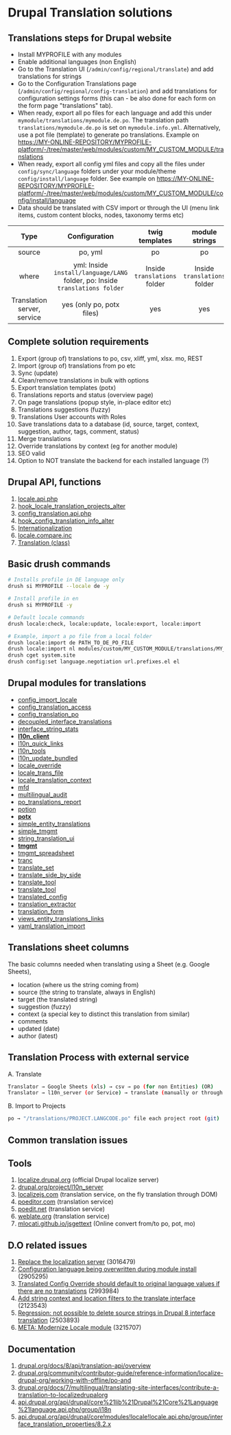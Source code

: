 # Drupal Translation solutions

## Translations steps for Drupal website

- Install MYPROFILE with any modules
- Enable additional languages (non English)
- Go to the Translation UI (`/admin/config/regional/translate`) and add translations for strings
- Go to the Configuration Translations page (`/admin/config/regional/config-translation`) and add translations for
  configuration settings forms (this can - be also done for each form on the
  form page "translations" tab).
- When ready, export all po files for each language and add this under `mymodule/translations/mymodule.de.po`. The translation path `translations/mymodule.de.po` is set on `mymodule.info.yml`. Alternatively, use a pot file (template) to generate po translations. Example on
  <https://MY-ONLINE-REPOSITORY/MYPROFILE-platform/-/tree/master/web/modules/custom/MY_CUSTOM_MODULE/translations>
- When ready, export all config yml files and copy all the files under `config/sync/language` folders under your module/theme `config/install/language` folder. See example on <https://MY-ONLINE-REPOSITORY/MYPROFILE-platform/-/tree/master/web/modules/custom/MY_CUSTOM_MODULE/config/install/language>
- Data should be translated with CSV import or through the UI (menu link items, custom content blocks, nodes, taxonomy terms etc)

| **Type** | **Configuration** | **twig templates** |**module strings** | **drupal entities** |
| :---: | :---: | :---: | :---: | :---: |
| source | po, yml | po | po |csv |
| where | yml: Inside `install/language/LANG` folder, po: Inside `translations folder` | Inside `translations` folder | Inside `translations` folder | Inside custom migration module(s) |
| Translation server, service | yes (only po, potx files) | yes | yes | no |

## Complete solution requirements

1. Export (group of) translations to po, csv, xliff, yml, xlsx. mo, REST
2. Import (group of) translations from po etc
3. Sync (update)
4. Clean/remove translations in bulk with options
5. Export translation templates (potx)
6. Translations reports and status (overview page)
7. On page translations (popup style, in-place editor etc)
8. Translations suggestions (fuzzy)
9. Translations User accounts with Roles
10. Save translations data to a database (id, source, target, context,
    suggestion, author, tags, comment, status)
11. Merge translations
12. Override translations by context (eg for another module)
13. SEO valid
14. Option to NOT translate the backend for each installed language (?)

## Drupal API, functions

1. [locale.api.php](https://api.drupal.org/api/drupal/core%21modules%21locale%21locale.api.php/9.2.x)
2. [hook_locale_translation_projects_alter](https://api.drupal.org/api/drupal/core%21modules%21locale%21locale.api.php/function/hook_locale_translation_projects_alter/9.2.x)
3. [config_translation.api.php](https://api.drupal.org/api/drupal/core%21modules%21config_translation%21config_translation.api.php/9.2.x)
4. [hook_config_translation_info_alter](https://api.drupal.org/api/drupal/core%21modules%21config_translation%21config_translation.api.php/function/hook_config_translation_info_alter/9.2.x)
5. [Internationalization](https://api.drupal.org/api/drupal/core%21lib%21Drupal%21Core%21Language%21language.api.php/group/i18n/9.2.x)
6. [locale.compare.inc](https://api.drupal.org/api/drupal/core%21modules%21locale%21locale.compare.inc/9.2.x)
7. [Translation (class)](https://api.drupal.org/api/drupal/core%21lib%21Drupal%21Core%21Annotation%21Translation.php/class/Translation/9.2.x)

## Basic drush commands

```bash
# Installs profile in DE language only
drush si MYPROFILE --locale de -y

# Install profile in en
drush si MYPROFILE -y

# Default locale commands
drush locale:check, locale:update, locale:export, locale:import

# Example, import a po file from a local folder
drush locale:import de PATH_TO_DE_PO_FILE
drush locale:import nl modules/custom/MY_CUSTOM_MODULE/translations/MY_CUSTOM_MODULE.nl.po
drush cget system.site
drush config:set language.negotiation url.prefixes.el el
```

## Drupal modules for translations

- [config_import_locale](https://www.drupal.org/project/config_import_locale)
- [config_translation_access](https://www.drupal.org/project/config_translation_access)
- [config_translation_po](https://www.drupal.org/project/config_translation_po)
- [decoupled_interface_translations](https://www.drupal.org/project/decoupled_interface_translations)
- [interface_string_stats](https://www.drupal.org/project/interface_string_stats)
- [**l10n_client**](https://www.drupal.org/project/l10n_client)
- [l10n_quick_links](https://www.drupal.org/project/l10n_quick_links)
- [l10n_tools](https://www.drupal.org/project/l10n_tools)
- [l10n_update_bundled](https://www.drupal.org/project/l10n_update_bundled)
- [locale_override](https://www.drupal.org/project/locale_override)
- [locale_trans_file](https://www.drupal.org/project/locale_trans_file)
- [locale_translation_context](https://www.drupal.org/project/locale_translation_context)
- [mfd](https://www.drupal.org/project/mfd)
- [multilingual_audit](https://www.drupal.org/project/multilingual_audit)
- [po_translations_report](https://www.drupal.org/project/po_translations_report)
- [potion](https://www.drupal.org/project/potion)
- [**potx**](https://www.drupal.org/project/potx)
- [simple_entity_translations](https://www.drupal.org/project/simple_entity_translations)
- [simple_tmgmt](https://www.drupal.org/project/simple_tmgmt)
- [string_translation_ui](https://www.drupal.org/project/string_translation_ui)
- [**tmgmt**](https://www.drupal.org/project/tmgmt)
- [tmgmt_spreadsheet](https://www.drupal.org/project/tmgmt_spreadsheet)
- [tranc](https://www.drupal.org/project/tranc)
- [translate_set](https://www.drupal.org/project/translate_set)
- [translate_side_by_side](https://www.drupal.org/project/translate_side_by_side)
- [translate_tool](https://www.drupal.org/project/translate_tool)
- [translate_tool](https://www.drupal.org/project/translate_tool)
- [translated_config](https://www.drupal.org/project/translated_config)
- [translation_extractor](https://www.drupal.org/project/translation_extractor)
- [translation_form](https://www.drupal.org/project/translation_form)
- [views_entity_translations_links](https://www.drupal.org/project/views_entity_translations_links)
- [yaml_translation_import](https://www.drupal.org/project/yaml_translation_import)

## Translations sheet columns

The basic columns needed when translating using a Sheet (e.g. Google Sheets),

- location (where us the string coming from)
- source (the string to translate, always in English)
- target (the translated string)
- suggestion (fuzzy)
- context (a special key to distinct this translation from similar)
- comments
- updated (date)
- author (latest)

## Translation Process with external service

A. Translate

```bash
Translator → Google Sheets (xls) → csv → po (for non Entities) (OR)
Translator → l10n_server (or Service) → translate (manually or through the service API) → export to po file
```

B. Import to Projects

```bash
po → "/translations/PROJECT.LANGCODE.po" file each project root (git)
```

## Common translation issues

## Tools

1. [localize.drupal.org](https://localize.drupal.org) (official Drupal localize server)
2. [drupal.org/project/l10n_server](https://www.drupal.org/project/l10n_server)
3. [localizejs.com](https://localizejs.com/products/web) (translation service, on the fly translation through DOM)
4. [poeditor.com](https://poeditor.com/) (translation service)
5. [poedit.net](https://poedit.net/) (translation service)
6. [weblate.org](https://weblate.org/) (translation service)
7. [mlocati.github.io/jsgettext](https://mlocati.github.io/jsgettext) (Online convert from/to po, pot, mo)

## D.O related issues

1. [Replace the localization server](https://www.drupal.org/node/3016479)
   (3016479)
2. [Configuration language being overwritten during module install](https://www.drupal.org/project/drupal/issues/2905295)
   (2905295)
3. [Translated Config Override should default to original language values if there are no translations](https://www.drupal.org/project/drupal/issues/2993984)
   (2993984)
4. [Add string context and location filters to the translate interface](https://www.drupal.org/project/drupal/issues/2123543)
   (2123543)
5. [Regression: not possible to delete source strings in Drupal 8 interface translation](https://www.drupal.org/project/drupal/issues/2503893)
   (2503893)
6. [META: Modernize Locale module](https://www.drupal.org/node/3215707)
   (3215707)

## Documentation

1. [drupal.org/docs/8/api/translation-api/overview](https://www.drupal.org/docs/8/api/translation-api/overview)
2. [drupal.org/community/contributor-guide/reference-information/localize-drupal-org/working-with-offline/po-and](https://www.drupal.org/community/contributor-guide/reference-information/localize-drupal-org/working-with-offline/po-and)
3. [drupal.org/docs/7/multilingual/translating-site-interfaces/contribute-a-translation-to-localizedrupalorg](https://www.drupal.org/docs/7/multilingual/translating-site-interfaces/contribute-a-translation-to-localizedrupalorg)
4. [api.drupal.org/api/drupal/core%21lib%21Drupal%21Core%21Language%21language.api.php/group/i18n](https://api.drupal.org/api/drupal/core!lib!Drupal!Core!Language!language.api.php/group/i18n/)
5. [api.drupal.org/api/drupal/core!modules!locale!locale.api.php/group/interface_translation_properties/8.2.x](https://api.drupal.org/api/drupal/core!modules!locale!locale.api.php/group/interface_translation_properties/8.2.x)
